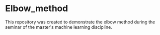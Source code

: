# Elbow_method
This repository was created to demonstrate the elbow method during the seminar of the master's machine learning discipline.
